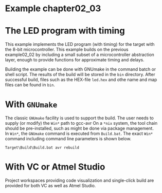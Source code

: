 # Example chapter02_03
# The LED program with timing

This example implements the LED program (with timing) for the
target with the 8-bit microcontroller.
This example builds on the previous example02_02
by including a small subset of a microcontroller
abstraction layer, enough to provide functions
for approximate timing and delays.

Building the example can be done with GNUmake
in the command batch or shell script.
The results of the build will be stored in the `bin`
directory. After successful build, files such as the HEX-file
`led.hex` and othe name and map files can be found in `bin`.

# With `GNUmake`

The classic `GNUmake` facility is used to support the build.
The user needs to supply (or modify) the `Win*` path to gcc-avr
On a `*nix` system, the tool chain should be pre-installed,
such as might be done via package management.
In `Win*`, the `GNUmake` command is executed from
`Build.bat`. The exact `Win*` command including command line
parameters is shown below.

```
Target\Build\Build.bat avr rebuild
```

# With VC or Atmel Studio

Project workspaces providing code visualization
and single-click build are provided for both
VC as well as Atmel Studio.

